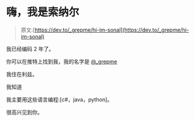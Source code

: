 # 嗨，我是索纳尔

> 原文:[https://dev.to/_grepme/hi-im-sonal](https://dev.to/_grepme/hi-im-sonal)

我已经编码 2 年了。

你可以在推特上找到我，我的名字是 [@_grepme](https://twitter.com/_grepme)

我住在利兹。

我知道

我主要用这些语言编程:[c#，java，python]。

很高兴见到你。